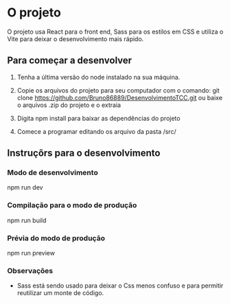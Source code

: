 # O projeto
O projeto usa React para o front end, Sass para os estilos em CSS e utiliza o Vite para deixar o desenvolvimento mais rápido.

## Para começar a desenvolver

1. Tenha a última versão do node instalado na sua máquina.
2. Copie os arquivos do projeto para seu computador com o comando:
git clone https://github.com/Bruno86889/DesenvolvimentoTCC.git
ou
baixe o arquivos .zip do projeto e o extraia

3. Digita npm install para baixar as dependências do projeto
4. Comece a programar editando os arquivo da pasta /src/

## Instruçõrs para o desenvolvimento
### Modo de desenvolvimento
npm run dev

### Compilação para o modo de produção
npm run build

### Prévia do modo de produção
npm run preview

### Observações
- Sass está sendo usado para deixar o Css menos confuso e para permitir reutilizar um monte de código.